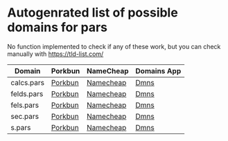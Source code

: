 # Autogenrated list of possible domains for pars

No function implemented to check if any of these work, but you can check manually with https://tld-list.com/

| Domain | Porkbun | NameCheap | Domains App |
|---|---|---|---|
| calcs.pars | [Porkbun](https://porkbun.com/checkout/search?prb=e814663da1&tlds=&idnLanguage=&search=search&q=calcs.pars) | [Namecheap](https://www.namecheap.com/domains/registration/results/?domain=calcs.pars) | [Dmns](https://dmns.app/domains?q=calcs.pars) |
| felds.pars | [Porkbun](https://porkbun.com/checkout/search?prb=e814663da1&tlds=&idnLanguage=&search=search&q=felds.pars) | [Namecheap](https://www.namecheap.com/domains/registration/results/?domain=felds.pars) | [Dmns](https://dmns.app/domains?q=felds.pars) |
| fels.pars | [Porkbun](https://porkbun.com/checkout/search?prb=e814663da1&tlds=&idnLanguage=&search=search&q=fels.pars) | [Namecheap](https://www.namecheap.com/domains/registration/results/?domain=fels.pars) | [Dmns](https://dmns.app/domains?q=fels.pars) |
| sec.pars | [Porkbun](https://porkbun.com/checkout/search?prb=e814663da1&tlds=&idnLanguage=&search=search&q=sec.pars) | [Namecheap](https://www.namecheap.com/domains/registration/results/?domain=sec.pars) | [Dmns](https://dmns.app/domains?q=sec.pars) |
| s.pars | [Porkbun](https://porkbun.com/checkout/search?prb=e814663da1&tlds=&idnLanguage=&search=search&q=s.pars) | [Namecheap](https://www.namecheap.com/domains/registration/results/?domain=s.pars) | [Dmns](https://dmns.app/domains?q=s.pars) |

